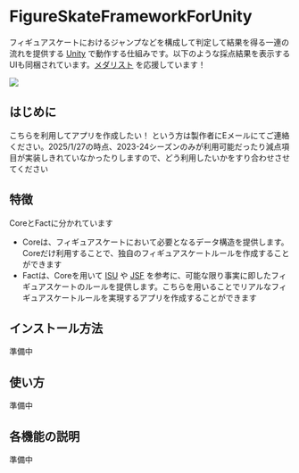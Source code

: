 # FigureSkateFrameworkForUnity

フィギュアスケートにおけるジャンプなどを構成して判定して結果を得る一連の流れを提供する [Unity](https://unity.com/) で動作する仕組みです。以下のような採点結果を表示するUIも同梱されています。[メダリスト](https://afternoon.kodansha.co.jp/c/medalist/) を応援しています！

![](https://github.com/user-attachments/assets/9ac07e5c-74f3-43b8-9633-12786301212d)

## はじめに

こちらを利用してアプリを作成したい！ という方は製作者にEメールにてご連絡ください。2025/1/27の時点、2023-24シーズンのみが利用可能だったり減点項目が実装しきれていなかったりしますので、どう利用したいかをすり合わせさせてください

## 特徴

CoreとFactに分かれています
- Coreは、フィギュアスケートにおいて必要となるデータ構造を提供します。Coreだけ利用することで、独自のフィギュアスケートルールを作成することができます
- Factは、Coreを用いて [ISU](https://current.isu.org/) や [JSF](https://www.jsfresults.com/index.htm) を参考に、可能な限り事実に即したフィギュアスケートのルールを提供します。こちらを用いることでリアルなフィギュアスケートルールを実現するアプリを作成することができます

## インストール方法

準備中

## 使い方

準備中

## 各機能の説明

準備中
